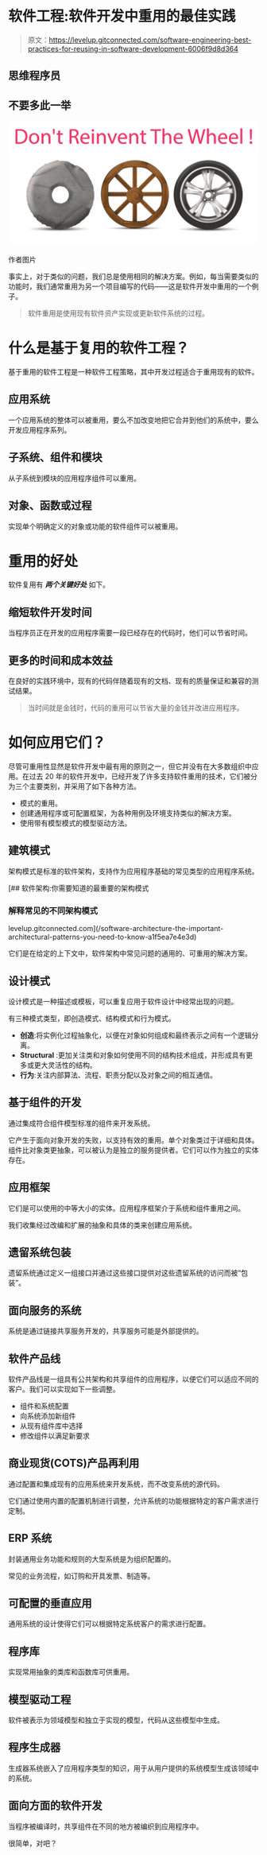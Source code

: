 # 软件工程:软件开发中重用的最佳实践

> 原文：<https://levelup.gitconnected.com/software-engineering-best-practices-for-reusing-in-software-development-6006f9d8d364>

## 思维程序员

## 不要多此一举

![](img/f56e965f08653785365df7661ca9387b.png)

作者图片

事实上，对于类似的问题，我们总是使用相同的解决方案。例如，每当需要类似的功能时，我们通常重用为另一个项目编写的代码——这是软件开发中重用的一个例子。

> 软件重用是使用现有软件资产实现或更新软件系统的过程。

# 什么是基于复用的软件工程？

基于重用的软件工程是一种软件工程策略，其中开发过程适合于重用现有的软件。

## 应用系统

一个应用系统的整体可以被重用，要么不加改变地把它合并到他们的系统中，要么开发应用程序系列。

## 子系统、组件和模块

从子系统到模块的应用程序组件可以重用。

## 对象、函数或过程

实现单个明确定义的对象或功能的软件组件可以被重用。

# 重用的好处

软件复用有 ***两个关键好处*** 如下。

## 缩短软件开发时间

当程序员正在开发的应用程序需要一段已经存在的代码时，他们可以节省时间。

## 更多的时间和成本效益

在良好的实践环境中，现有的代码伴随着现有的文档、现有的质量保证和兼容的测试结果。

> 当时间就是金钱时，代码的重用可以节省大量的金钱并改进应用程序。

# 如何应用它们？

尽管可重用性显然是软件开发中最有用的原则之一，但它并没有在大多数组织中应用。在过去 20 年的软件开发中，已经开发了许多支持软件重用的技术，它们被分为三个主要类别，并采用了如下各种方法。

*   模式的重用。
*   创建通用程序或可配置框架，为各种用例及环境支持类似的解决方案。
*   使用带有模型模式的模型驱动方法。

## 建筑模式

架构模式是标准的软件架构，支持作为应用程序基础的常见类型的应用程序系统。

[](/software-architecture-the-important-architectural-patterns-you-need-to-know-a1f5ea7e4e3d) [## 软件架构:你需要知道的最重要的架构模式

### 解释常见的不同架构模式

levelup.gitconnected.com](/software-architecture-the-important-architectural-patterns-you-need-to-know-a1f5ea7e4e3d) 

它们是在给定的上下文中，软件架构中常见问题的通用的、可重用的解决方案。

## 设计模式

设计模式是一种描述或模板，可以重复应用于软件设计中经常出现的问题。

有三种模式类型，即创造模式、结构模式和行为模式。

*   **创造**:将实例化过程抽象化，以便在对象如何组成和最终表示之间有一个逻辑分离。
*   **Structural** :更加关注类和对象如何使用不同的结构技术组成，并形成具有更多或更大灵活性的结构。
*   **行为**:关注内部算法、流程、职责分配以及对象之间的相互通信。

## 基于组件的开发

通过集成符合组件模型标准的组件来开发系统。

它产生于面向对象开发的失败，以支持有效的重用。单个对象类过于详细和具体。组件比对象类更抽象，可以被认为是独立的服务提供者。它们可以作为独立的实体存在。

## 应用框架

它们是可以使用的中等大小的实体。应用程序框架介于系统和组件重用之间。

我们收集经过改编和扩展的抽象和具体的类来创建应用系统。

## 遗留系统包装

遗留系统通过定义一组接口并通过这些接口提供对这些遗留系统的访问而被“包装”。

## 面向服务的系统

系统是通过链接共享服务开发的，共享服务可能是外部提供的。

## 软件产品线

软件产品线是一组具有公共架构和共享组件的应用程序，以便它们可以适应不同的客户。我们可以实现如下一些调整。

*   组件和系统配置
*   向系统添加新组件
*   从现有组件库中选择
*   修改组件以满足新要求

## 商业现货(COTS)产品再利用

通过配置和集成现有的应用系统来开发系统，而不改变系统的源代码。

它们通过使用内置的配置机制进行调整，允许系统的功能根据特定的客户需求进行定制。

## ERP 系统

封装通用业务功能和规则的大型系统是为组织配置的。

常见的业务流程，如订购和开具发票、制造等。

## 可配置的垂直应用

通用系统的设计使得它们可以根据特定系统客户的需求进行配置。

## 程序库

实现常用抽象的类库和函数库可供重用。

## 模型驱动工程

软件被表示为领域模型和独立于实现的模型，代码从这些模型中生成。

## 程序生成器

生成器系统嵌入了应用程序类型的知识，用于从用户提供的系统模型生成该领域中的系统。

## 面向方面的软件开发

当程序被编译时，共享组件在不同的地方被编织到应用程序中。

很简单，对吧？